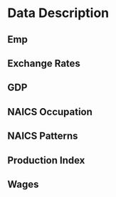 # Data Description

## Emp

## Exchange Rates

## GDP

## NAICS Occupation

## NAICS Patterns

## Production Index

## Wages
